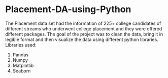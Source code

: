 # Placement-DA-using-Python
The Placement data set had the information of 225+ college candidates of different streams who underwent college placement and they were offered different packages. The goal of the project was to clean the data, bring it in legible format and then visualize the data using different python libraries.
Libraries used:
1. Pandas
2. Numpy
3. Matplotlib
4. Seaborn
